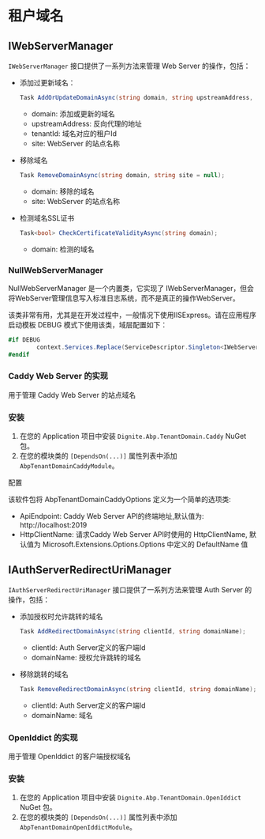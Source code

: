 # 租户域名

## IWebServerManager

`IWebServerManager` 接口提供了一系列方法来管理 Web Server 的操作，包括：

- 添加过更新域名：

  ```csharp
  Task AddOrUpdateDomainAsync(string domain, string upstreamAddress, Guid tenantId, string site = null);
  ```
  - domain: 添加或更新的域名
  - upstreamAddress: 反向代理的地址
  - tenantId: 域名对应的租户Id
  - site: WebServer 的站点名称
  
- 移除域名

  ```csharp
  Task RemoveDomainAsync(string domain, string site = null);
  ```
  - domain: 移除的域名
  - site: WebServer 的站点名称

- 检测域名SSL证书
  ```csharp
  Task<bool> CheckCertificateValidityAsync(string domain);
  ```  
  - domain: 检测的域名

### NullWebServerManager

NullWebServerManager 是一个内置类，它实现了 IWebServerManager，但会将WebServer管理信息写入标准日志系统，而不是真正的操作WebServer。

该类非常有用，尤其是在开发过程中，一般情况下使用IISExpress。请在应用程序启动模板 DEBUG 模式下使用该类，域层配置如下：

```csharp
#if DEBUG
        context.Services.Replace(ServiceDescriptor.Singleton<IWebServerManager, NullWebServerManager>());
#endif
```  

### Caddy Web Server 的实现

用于管理 Caddy Web Server 的站点域名

### 安装

1. 在您的 Application 项目中安装 `Dignite.Abp.TenantDomain.Caddy` NuGet 包。
2. 在您的模块类的 `[DependsOn(...)]` 属性列表中添加 `AbpTenantDomainCaddyModule`。

配置

该软件包将 AbpTenantDomainCaddyOptions 定义为一个简单的选项类:

- ApiEndpoint: Caddy Web Server API的终端地址,默认值为: http://localhost:2019
- HttpClientName: 请求Caddy Web Server API时使用的 HttpClientName, 默认值为 Microsoft.Extensions.Options.Options 中定义的 DefaultName 值

## IAuthServerRedirectUriManager

`IAuthServerRedirectUriManager` 接口提供了一系列方法来管理 Auth Server 的操作，包括：

- 添加授权时允许跳转的域名

  ```csharp
  Task AddRedirectDomainAsync(string clientId, string domainName);
  ```
  - clientId: Auth Server定义的客户端Id
  - domainName: 授权允许跳转的域名
  
- 移除跳转的域名

  ```csharp
  Task RemoveRedirectDomainAsync(string clientId, string domainName);
  ```
  - clientId: Auth Server定义的客户端Id
  - domainName: 域名

### OpenIddict 的实现

用于管理 OpenIddict 的客户端授权域名

### 安装

1. 在您的 Application 项目中安装 `Dignite.Abp.TenantDomain.OpenIddict` NuGet 包。
2. 在您的模块类的 `[DependsOn(...)]` 属性列表中添加 `AbpTenantDomainOpenIddictModule`。


